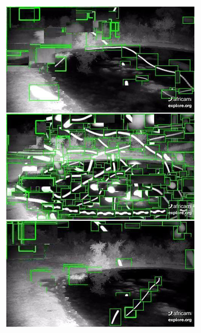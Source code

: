 ![20200617-231426-234431](in/20200617/20200617-231426-234431_0_.jpg)
![20200617-234436-000001](in/20200617/20200617-234436-000001_0_.jpg)
![20200618-000006-003011](in/20200618/20200618-000006-003011_0_.jpg)
